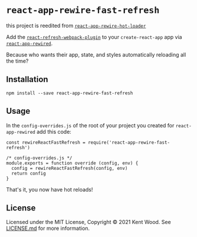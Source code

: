 # `react-app-rewire-fast-refresh`

this project is reedited from [`react-app-rewire-hot-loader`](https://github.com/cdharris/react-app-rewire-hot-loader)

Add the [`react-refresh-webpack-plugin`](https://github.com/pmmmwh/react-refresh-webpack-plugin) to your `create-react-app` app via [`react-app-rewired`](https://github.com/timarney/react-app-rewired).

Because who wants their app, state, and styles automatically reloading all the time?

## Installation

```
npm install --save react-app-rewire-fast-refresh

```

## Usage

In the `config-overrides.js` of the root of your project you created for `react-app-rewired` add this code:

```JS
const rewireReactFastRefresh = require('react-app-rewire-fast-refresh')

/* config-overrides.js */
module.exports = function override (config, env) {
  config = rewireReactFastRefresh(config, env)
  return config
}
```

That's it, you now have hot reloads!


## License

Licensed under the MIT License, Copyright ©️ 2021 Kent Wood. See [LICENSE.md](LICENSE.md) for more information.
